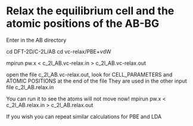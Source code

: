 # Relax the equilibrium cell and the atomic positions of the AB-BG
Enter in the AB directory

cd  DFT-2D/C-2L/AB
cd vc-relax/PBE+vdW

mpirun pw.x < c_2l_AB.vc-relax.in > c_2l_AB.vc-relax.out 

open the file c_2l_AB.vc-relax.out, look for CELL_PARAMETERS and ATOMIC POSITIONS at the end of the file
They are used in the other input file c_2l_AB.relax.in 

You can run it to see the atoms will not move now!
mpirun pw.x < c_2l_AB.relax.in > c_2l_AB.relax.out 

If you wish you can repeat similar calculations for PBE and LDA 
